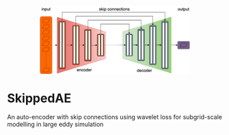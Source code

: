 <p align="center">
  <img src="/SkipAE.drawio.png" width="350" align="center">
</p>

# SkippedAE
An auto-encoder with skip connections using wavelet loss for subgrid-scale modelling in large eddy simulation 
